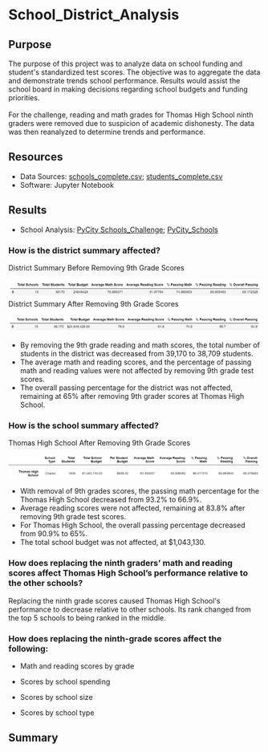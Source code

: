 # School_District_Analysis

## Purpose
The purpose of this project was to analyze data on school funding and student's standardized test scores. The objective was to aggregate the data and demonstrate trends school performance. Results would assist the school board in making decisions regarding school budgets and funding priorities.
<br>
<br>
For the challenge, reading and math grades for Thomas High School ninth graders were removed due to suspicion of academic dishonesty. The data was then reanalyzed to determine trends and performance.

## Resources
- Data Sources: [schools_complete.csv](Resources/schools_complete.csv); [students_complete.csv](Resources/students_complete.csv)
- Software: Jupyter Notebook

## Results
- School Analysis: [PyCity Schools_Challenge](PyCitySchools_Challenge.ipynb); [PyCity_Schools](PyCitySchools.ipynb)

### How is the district summary affected?
District Summary Before Removing 9th Grade Scores
<br>
<br>
![District_Summary_Before](Resources/district_before.png)
District Summary After Removing 9th Grade Scores
<br>
<br>
![District_Summary_After](Resources/district_after.png)
- By removing the 9th grade reading and math scores, the total number of students in the district was decreased from 39,170 to 38,709 students.
- The average math and reading scores, and the percentage of passing math and reading values were not affected by removing 9th grade test scores.
- The overall passing percentage for the district was not affected, remaining at 65% after removing 9th grader scores at Thomas High School.

### How is the school summary affected?
Thomas High School After Removing 9th Grade Scores
<br>
<br>
![Column Headers](Resources/column_headers.png)
![Thomas High After](Resources/thomas_high_after.png)
- With removal of 9th grades scores, the passing math percentage for the Thomas High School decreased from 93.2% to 66.9%.
- Average reading scores were not affected, remaining at 83.8% after removing 9th grade test scores.
- For Thomas High School, the overall passing percentage decreased from 90.9% to 65%.
- The total school budget was not affected, at $1,043,130.

### How does replacing the ninth graders’ math and reading scores affect Thomas High School’s performance relative to the other schools?
Replacing the ninth grade scores caused Thomas High School's performance to decrease relative to other schools. Its rank changed from the top 5 schools to being ranked in the middle.

### How does replacing the ninth-grade scores affect the following:
- Math and reading scores by grade

- Scores by school spending

- Scores by school size

- Scores by school type

## Summary
